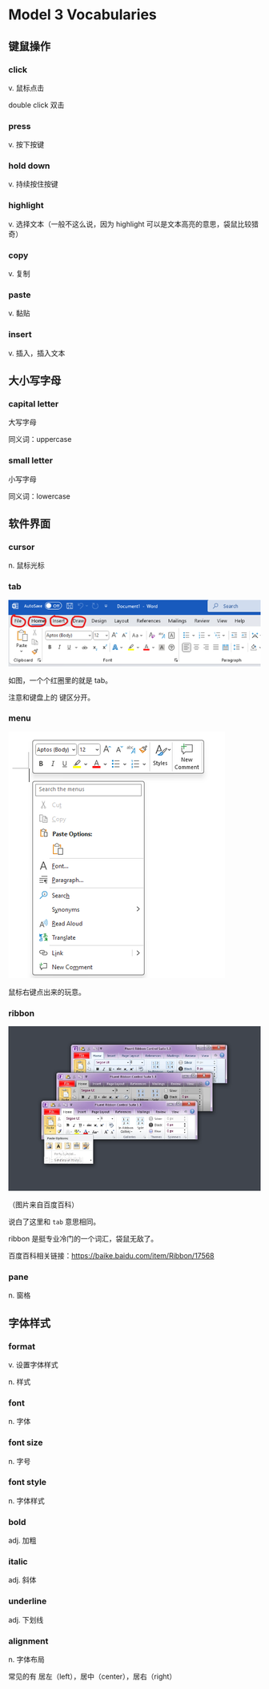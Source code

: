 # Model 3 Vocabularies

## 键鼠操作

### click

v. 鼠标点击

double click	双击

### press

v. 按下按键

### hold down

v. 持续按住按键

### highlight

v. 选择文本（一般不这么说，因为 highlight 可以是文本高亮的意思，袋鼠比较猎奇）

### copy

v. 复制

### paste

v. 黏贴

### insert

v. 插入，插入文本

## 大小写字母

### capital letter

大写字母

同义词：uppercase

### small letter

小写字母

同义词：lowercase

## 软件界面

### cursor

n. 鼠标光标

### tab

![image-20241123182156944](./Model3Voca.assets/image-20241123182156944.png)


如图，一个个红圈里的就是 tab。

注意和键盘上的 <tab> 键区分开。

### menu

![image-20241123182229219](./Model3Voca.assets/image-20241123182229219.png)

鼠标右键点出来的玩意。

### ribbon

![image-20241123200959725](./Model3Voca.assets/image-20241123200959725.png)

（图片来自百度百科）

说白了这里和 `tab` 意思相同。

ribbon 是挺专业冷门的一个词汇，袋鼠无敌了。

百度百科相关链接：https://baike.baidu.com/item/Ribbon/17568

### pane

n. 窗格

## 字体样式

### format

v. 设置字体样式

n. 样式

### font

n. 字体

### font size

n. 字号

### font style

n. 字体样式

### bold

adj. 加粗

### italic

adj. 斜体

### underline

adj. 下划线

### alignment

n. 字体布局

常见的有 居左（left），居中（center），居右（right）